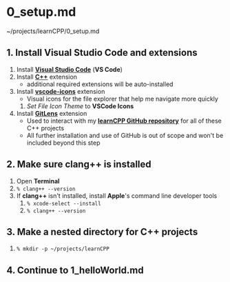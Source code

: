 # 0_setup.md

~/projects/learnCPP/0_setup.md

## 1. Install **Visual Studio Code** and extensions
1. Install [**Visual Studio Code**](https://code.visualstudio.com) (**VS Code**)
2. Install [**C++**](https://marketplace.visualstudio.com/items?itemName=ms-vscode.cpptools) extension
   - additional required extensions will be auto-installed
3. Install [**vscode-icons**](https://marketplace.visualstudio.com/items?itemName=vscode-icons-team.vscode-icons) extension
   - Visual icons for the file explorer that help me navigate more quickly
   1. *Set File Icon Theme* to **VSCode Icons**
4. Install [**GitLens**](https://marketplace.visualstudio.com/items?itemName=eamodio.gitlens) extension
   - Used to interact with my [**learnCPP GitHub repository**](https://github.com/jeremydmoore/learnCPP) for all of these C++ projects
   - All further installation and use of GitHub is out of scope and won't be included beyond this step

## 2. Make sure **clang++** is installed
1. Open **Terminal**
2. `% clang++ --version`
3. If **clang++** isn't installed, install **Apple**'s command line developer tools
   1. `% xcode-select --install`
   2. `% clang++ --version`

## 3. Make a nested directory for C++ projects
1. `% mkdir -p ~/projects/learnCPP`

## 4. Continue to 1_helloWorld.md